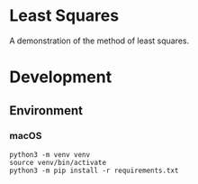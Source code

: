 # Least Squares

A demonstration of the method of least squares.

# Development

## Environment

### macOS

```
python3 -m venv venv
source venv/bin/activate
python3 -m pip install -r requirements.txt
```

